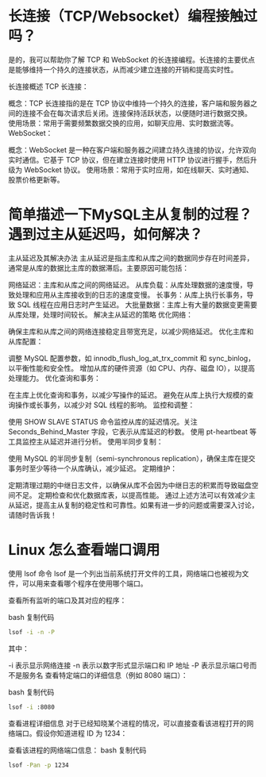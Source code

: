 # 长连接（TCP/Websocket）编程接触过吗？
是的，我可以帮助你了解 TCP 和 WebSocket 的长连接编程。长连接的主要优点是能够维持一个持久的连接状态，从而减少建立连接的开销和提高实时性。

长连接概述
TCP 长连接：

概念：TCP 长连接指的是在 TCP 协议中维持一个持久的连接，客户端和服务器之间的连接不会在每次请求后关闭。连接保持活跃状态，以便随时进行数据交换。
使用场景：常用于需要频繁数据交换的应用，如聊天应用、实时数据流等。
WebSocket：

概念：WebSocket 是一种在客户端和服务器之间建立持久连接的协议，允许双向实时通信。它基于 TCP 协议，但在建立连接时使用 HTTP 协议进行握手，然后升级为 WebSocket 协议。
使用场景：常用于实时应用，如在线聊天、实时通知、股票价格更新等。

# 简单描述一下MySQL主从复制的过程？遇到过主从延迟吗，如何解决？
主从延迟及其解决办法
主从延迟是指主库和从库之间的数据同步存在时间差异，通常是从库的数据比主库的数据滞后。主要原因可能包括：

网络延迟：主库和从库之间的网络延迟。
从库负载：从库处理数据的速度慢，导致处理和应用从主库接收到的日志的速度变慢。
长事务：从库上执行长事务，导致 SQL 线程在应用日志时产生延迟。
大批量数据：主库上有大量的数据变更需要从库处理，处理时间较长。
解决主从延迟的策略
优化网络：

确保主库和从库之间的网络连接稳定且带宽充足，以减少网络延迟。
优化主库和从库配置：

调整 MySQL 配置参数，如 innodb_flush_log_at_trx_commit 和 sync_binlog，以平衡性能和安全性。
增加从库的硬件资源（如 CPU、内存、磁盘 IO），以提高处理能力。
优化查询和事务：

在主库上优化查询和事务，以减少写操作的延迟。
避免在从库上执行大规模的查询操作或长事务，以减少对 SQL 线程的影响。
监控和调整：

使用 SHOW SLAVE STATUS 命令监控从库的延迟情况。关注 Seconds_Behind_Master 字段，它表示从库延迟的秒数。
使用 pt-heartbeat 等工具监控主从延迟并进行分析。
使用半同步复制：

使用 MySQL 的半同步复制（semi-synchronous replication），确保主库在提交事务时至少等待一个从库确认，减少延迟。
定期维护：

定期清理过期的中继日志文件，以确保从库不会因为中继日志的积累而导致磁盘空间不足。
定期检查和优化数据库表，以提高性能。
通过上述方法可以有效减少主从延迟，提高主从复制的稳定性和可靠性。如果有进一步的问题或需要深入讨论，请随时告诉我！

# Linux 怎么查看端口调用
使用 lsof 命令
lsof 是一个列出当前系统打开文件的工具，网络端口也被视为文件，可以用来查看哪个程序在使用哪个端口。

查看所有监听的端口及其对应的程序：

bash
复制代码
```bash
lsof -i -n -P
```
其中：

-i 表示显示网络连接
-n 表示以数字形式显示端口和 IP 地址
-P 表示显示端口号而不是服务名
查看特定端口的详细信息（例如 8080 端口）：

bash
复制代码
```bash
lsof -i :8080
```

查看进程详细信息
对于已经知晓某个进程的情况，可以直接查看该进程打开的网络端口。假设你知道进程 ID 为 1234：

查看该进程的网络端口信息：
bash
复制代码
```bash
lsof -Pan -p 1234
```
